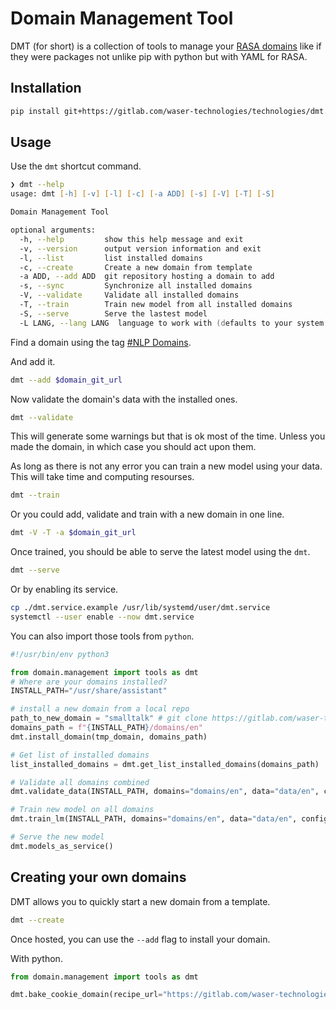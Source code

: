 # Domain Management Tool

DMT (for short) is a collection of tools to manage your [RASA domains](https://rasa.com/docs/rasa/domain/) like if they were packages not unlike pip with python but with YAML for RASA.

## Installation

```zsh
pip install git+https://gitlab.com/waser-technologies/technologies/dmt.git
```

## Usage

Use the `dmt` shortcut command.

```zsh
❯ dmt --help
usage: dmt [-h] [-v] [-l] [-c] [-a ADD] [-s] [-V] [-T] [-S]

Domain Management Tool

optional arguments:
  -h, --help         show this help message and exit
  -v, --version      output version information and exit
  -l, --list         list installed domains
  -c, --create       Create a new domain from template
  -a ADD, --add ADD  git repository hosting a domain to add
  -s, --sync         Synchronize all installed domains
  -V, --validate     Validate all installed domains
  -T, --train        Train new model from all installed domains
  -S, --serve        Serve the lastest model
  -L LANG, --lang LANG  language to work with (defaults to your system preference: fr)
```

Find a domain using the tag [#NLP Domains](https://gitlab.com/explore/projects/topics/NLP%20Domains).

And add it.

```zsh
dmt --add $domain_git_url
```

Now validate the domain's data with the installed ones.

```zsh
dmt --validate
```

This will generate some warnings but that is ok most of the time. Unless you made the domain, in which case you should act upon them.

As long as there is not any error you can train a new model using your data. This will take time and computing resourses.

```zsh
dmt --train
```

Or you could add, validate and train with a new domain in one line.

```zsh
dmt -V -T -a $domain_git_url
```

Once trained, you should be able to serve the latest model using the `dmt`.

```zsh
dmt --serve
```

Or by enabling its service.

```zsh
cp ./dmt.service.example /usr/lib/systemd/user/dmt.service
systemctl --user enable --now dmt.service
```

You can also import those tools from `python`.

```python
#!/usr/bin/env python3

from domain.management import tools as dmt
# Where are your domains installed?
INSTALL_PATH="/usr/share/assistant"

# install a new domain from a local repo
path_to_new_domain = "smalltalk" # git clone https://gitlab.com/waser-technologies/data/nlu/en/smalltalk.git ./smalltalk
domains_path = f"{INSTALL_PATH}/domains/en"
dmt.install_domain(tmp_domain, domains_path)

# Get list of installed domains
list_installed_domains = dmt.get_list_installed_domains(domains_path)

# Validate all domains combined
dmt.validate_data(INSTALL_PATH, domains="domains/en", data="data/en", config="configs/en/config.yml")

# Train new model on all domains
dmt.train_lm(INSTALL_PATH, domains="domains/en", data="data/en", config="configs/en/config.yml", models="models/en/NLU")

# Serve the new model
dmt.models_as_service()
```

## Creating your own domains

DMT allows you to quickly start a new domain from a template.

```zsh
dmt --create
```

Once hosted, you can use the `--add` flag to install your domain.

With python.

```python
from domain.management import tools as dmt

dmt.bake_cookie_domain(recipe_url="https://gitlab.com/waser-technologies/cookiecutters/nlu-domain-template")
```